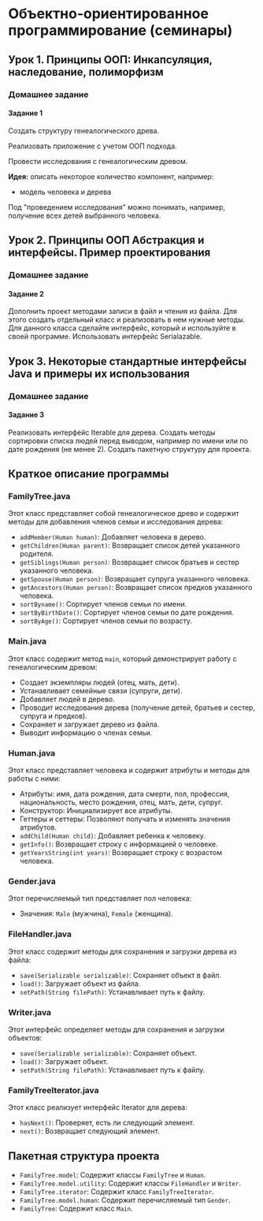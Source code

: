 # Объектно-ориентированное программирование (семинары)

## Урок 1. Принципы ООП: Инкапсуляция, наследование, полиморфизм

### Домашнее задание

#### Задание 1
Создать структуру генеалогического древа.

Реализовать приложение с учетом ООП подхода.

Провести исследования с генеалогическим древом.

**Идея:** описать некоторое количество компонент, например:

*   модель человека и дерева

Под "проведением исследования" можно понимать, например, получение всех детей выбранного человека.

## Урок 2. Принципы ООП Абстракция и интерфейсы. Пример проектирования

### Домашнее задание

#### Задание 2
Дополнить проект методами записи в файл и чтения из файла. Для этого создать отдельный класс и реализовать в нем нужные методы. Для данного класса сделайте интерфейс, который и используйте в своей программе. Использовать интерфейс Serialazable.

## Урок 3. Некоторые стандартные интерфейсы Java и примеры их использования

### Домашнее задание

#### Задание 3
Реализовать интерфейс Iterable для дерева. Создать методы сортировки списка людей перед выводом, например по имени или по дате рождения (не менее 2). Создать пакетную структуру для проекта.

## Краткое описание программы

### FamilyTree.java
Этот класс представляет собой генеалогическое древо и содержит методы для добавления членов семьи и исследования дерева:

*   `addMember(Human human)`: Добавляет человека в дерево.
*   `getChildren(Human parent)`: Возвращает список детей указанного родителя.
*   `getSiblings(Human person)`: Возвращает список братьев и сестер указанного человека.
*   `getSpouse(Human person)`: Возвращает супруга указанного человека.
*   `getAncestors(Human person)`: Возвращает список предков указанного человека.
*   `sortByname()`: Сортирует членов семьи по имени.
*   `sortByBirthDate()`: Сортирует членов семьи по дате рождения.
*   `sortByAge()`: Сортирует членов семьи по возрасту.

### Main.java
Этот класс содержит метод `main`, который демонстрирует работу с генеалогическим древом:

*   Создает экземпляры людей (отец, мать, дети).
*   Устанавливает семейные связи (супруги, дети).
*   Добавляет людей в дерево.
*   Проводит исследования дерева (получение детей, братьев и сестер, супруга и предков).
*   Сохраняет и загружает дерево из файла.
*   Выводит информацию о членах семьи.

### Human.java
Этот класс представляет человека и содержит атрибуты и методы для работы с ними:

*   Атрибуты: имя, дата рождения, дата смерти, пол, профессия, национальность, место рождения, отец, мать, дети, супруг.
*   Конструктор: Инициализирует все атрибуты.
*   Геттеры и сеттеры: Позволяют получать и изменять значения атрибутов.
*   `addChild(Human child)`: Добавляет ребенка к человеку.
*   `getInfo()`: Возвращает строку с информацией о человеке.
*   `getYearsString(int years)`: Возвращает строку с возрастом человека.

### Gender.java
Этот перечисляемый тип представляет пол человека:

*   Значения: `Male` (мужчина), `Female` (женщина).

### FileHandler.java
Этот класс содержит методы для сохранения и загрузки дерева из файла:

*   `save(Serializable serializable)`: Сохраняет объект в файл.
*   `load()`: Загружает объект из файла.
*   `setPath(String filePath)`: Устанавливает путь к файлу.

### Writer.java
Этот интерфейс определяет методы для сохранения и загрузки объектов:

*   `save(Serializable serializable)`: Сохраняет объект.
*   `load()`: Загружает объект.
*   `setPath(String filePath)`: Устанавливает путь к файлу.

### FamilyTreeIterator.java
Этот класс реализует интерфейс Iterator для дерева:

*   `hasNext()`: Проверяет, есть ли следующий элемент.
*   `next()`: Возвращает следующий элемент.

## Пакетная структура проекта

*   `FamilyTree.model`: Содержит классы `FamilyTree` и `Human`.
*   `FamilyTree.model.utility`: Содержит классы `FileHandler` и `Writer`.
*   `FamilyTree.iterator`: Содержит класс `FamilyTreeIterator`.
*   `FamilyTree.model.human`: Содержит перечисляемый тип `Gender`.
*   `FamilyTree`: Содержит класс `Main`.
